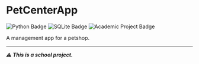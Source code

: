 # PetCenterApp
![Python Badge](https://img.shields.io/badge/Python-3776AB?style=for-the-badge&logo=python&logoColor=white)
![SQLite Badge](https://img.shields.io/badge/SQLite-07405E?style=for-the-badge&logo=sqlite&logoColor=white)
![Academic Project Badge](https://img.shields.io/badge/Academic%20Project-3ea34b?style=for-the-badge&logo=academia&logoColor=white)

A management app for a petshop.

<hr />

***⚠️ This is a school project.***
